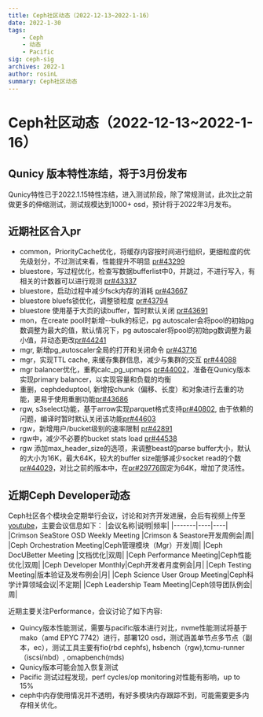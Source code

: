 ```yaml
---
title: Ceph社区动态（2022-12-13~2022-1-16）
date: 2022-1-30
tags:
    - Ceph
    - 动态
    - Pacific
sig: ceph-sig
archives: 2022-1
author: rosinL
summary: Ceph社区动态
---
```

# Ceph社区动态（2022-12-13~2022-1-16）
## Qunicy 版本特性冻结，将于3月份发布
Qunicy特性已于2022.1.15特性冻结，进入测试阶段，除了常规测试，此次比之前做更多的伸缩测试，测试规模达到1000+ osd，预计将于2022年3月发布。
## 近期社区合入pr
- common，PriorityCache优化，将缓存内容按时间进行组织，更细粒度的优先级划分，不过测试来看，性能提升不明显 [pr#43299](https://github.com/ceph/ceph/pull/43299)
- bluestore，写过程优化，检查写数据bufferlist中0，并跳过，不进行写入，有相关的计数器可以进行观测 [pr#43337](https://github.com/ceph/ceph/pull/43337)
- bluestore，启动过程中减少fsck内存的消耗 [pr#43667](https://github.com/ceph/ceph/pull/43667)
- bluestore bluefs锁优化，调整锁粒度 [pr#43794](https://github.com/ceph/ceph/pull/43794)
- bluestore 使用基于大页的读buffer，暂时默认关闭 [pr#43691](https://github.com/ceph/ceph/pull/43691)
- mon，在create pool时新增--bulk的标记，pg autoscaler会将pool的初始pg数调整为最大的值，默认情况下，pg autoscaler将pool的初始pg数调整为最小值，并动态更改[pr#44241](https://github.com/ceph/ceph/pull/44241)
- mgr, 新增pg_autoscaler全局的打开和关闭命令 [pr#43716](https://github.com/ceph/ceph/pull/43716)
- mgr，实现TTL cache, 来缓存集群信息，减少与集群的交互 [pr#44088](https://github.com/ceph/ceph/pull/44088)
- mgr balancer优化，重构calc_pg_upmaps [pr#44002](https://github.com/ceph/ceph/pull/44002)，准备在Qunicy版本实现primary balancer，以实现容量和负载的均衡
- 重删，cephdeduptool, 新增按chunk（偏移、长度）和对象进行去重的功能，更易于使用重删功能[pr#43686](https://github.com/ceph/ceph/pull/43686)
- rgw, s3select功能，基于arrow实现parquet格式支持[pr#40802](https://github.com/ceph/ceph/pull/40802), 由于依赖的问题，编译时暂时默认关闭该功能[pr#44603](https://github.com/ceph/ceph/pull/44603)
- rgw，新增用户/bucket级别的速率限制 [pr#42891](https://github.com/ceph/ceph/pull/42891)
- rgw中，减少不必要的bucket stats load [pr#44538](https://github.com/ceph/ceph/pull/44538)
- rgw 添加max_header_size的选项，来调整beast的parse buffer大小，默认的大小为16K，最大64K，较大的buffer size能够减少socket read的个数 [pr#44029](https://github.com/ceph/ceph/pull/44029)，对比之前的版本中，在[pr#29776](https://github.com/ceph/ceph/pull/29776)固定为64K，增加了灵活性。
## 近期Ceph Developer动态
Ceph社区各个模块会定期举行会议，讨论和对齐开发进展，会后有视频上传至[youtube](https://www.youtube.com/channel/UCno-Fry25FJ7B4RycCxOtfw/videos)，主要会议信息如下：
|会议名称|说明|频率|
|-------|----|----|
|Crimson SeaStore OSD Weekly Meeting |Crimson & Seastore开发周例会|周|
|Ceph Orchestration Meeting|Ceph管理模块（Mgr）开发|周|
|Ceph DocUBetter Meeting |文档优化|双周|
|Ceph Performance Meeting|Ceph性能优化|双周|
|Ceph Developer Monthly|Ceph开发者月度例会|月|
|Ceph Testing Meeting|版本验证及发布例会|月|
|Ceph Science User Group Meeting|Ceph科学计算领域会议|不定期|
|Ceph Leadership Team Meeting|Ceph领导团队例会|周|

近期主要关注Performance，会议讨论了如下内容:
- Quincy版本性能测试，需要与pacific版本进行对比，nvme性能测试将基于mako（amd EPYC 7742）进行，部署120 osd，测试涵盖单节点多节点（副本，ec），测试工具主要有fio(rbd cephfs), hsbench（rgw),tcmu-runner（iscsi/nbd）, omapbench(mds)
- Qunicy版本可能会加入恢复测试
- Pacific 测试过程发现，perf cycles/op monitoring对性能有影响，up to 15%
- ceph中内存使用情况并不透明，有好多模块内存跟踪不到，可能需要更多内存相关优化。